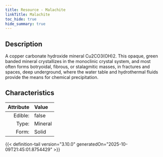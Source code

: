 ```yaml
---
title: Resource - Malachite
linkTitle: Malachite
toc_hide: true
hide_summary: true
---
```

<!-- This is generated by the MarsSim HelpGenertor, do not edit. -->

## Description
A copper carbonate hydroxide mineral Cu2CO3(OH)2.&#10;&#9; This opaque, green banded mineral crystallizes in the monoclinic crystal system, and most&#10;&#9; often forms botryoidal, fibrous, or stalagmitic masses, in fractures and spaces, deep&#10;&#9; underground, where the water table and hydrothermal fluids provide the means for chemical&#10;&#9; precipitation.

## Characteristics

| Attribute      | Value |
|--------:|:------|
|Edible:|false|
|Type:|Mineral|
|Form:|Solid|
 



    


{{< definition-tail version="3.10.0" generatedOn="2025-10-09T21:45:01.8754429" >}}


